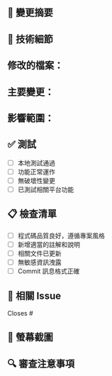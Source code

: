 ## 🎯 變更摘要
<!-- 請簡述此 PR 的目的和主要變更 -->

## 🔧 技術細節
**修改的檔案：**
-

**主要變更：**
-

**影響範圍：**
-

## ✅ 測試
- [ ] 本地測試通過
- [ ] 功能正常運作
- [ ] 無破壞性變更
- [ ] 已測試相關平台功能

## 📋 檢查清單
- [ ] 程式碼品質良好，遵循專案風格
- [ ] 新增適當的註解和說明
- [ ] 相關文件已更新
- [ ] 無敏感資訊洩露
- [ ] Commit 訊息格式正確

## 🐛 相關 Issue
<!-- 如果此 PR 解決了某個 Issue，請連結它 -->
Closes #

## 📸 螢幕截圖
<!-- 如果有 UI 變更，請提供截圖 -->

## 🔍 審查注意事項
<!-- 請審查者特別注意的地方 -->